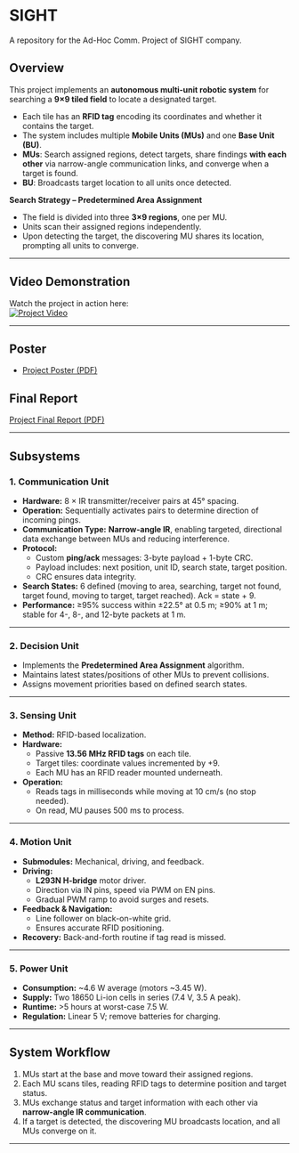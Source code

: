 # SIGHT
A repository for the Ad-Hoc Comm. Project of SIGHT company.

## **Overview**  
This project implements an **autonomous multi-unit robotic system** for searching a **9×9 tiled field** to locate a designated target.  

- Each tile has an **RFID tag** encoding its coordinates and whether it contains the target.  
- The system includes multiple **Mobile Units (MUs)** and one **Base Unit (BU)**.  
- **MUs**: Search assigned regions, detect targets, share findings **with each other** via narrow-angle communication links, and converge when a target is found.  
- **BU**: Broadcasts target location to all units once detected.  

**Search Strategy – Predetermined Area Assignment**  
- The field is divided into three **3×9 regions**, one per MU.  
- Units scan their assigned regions independently.  
- Upon detecting the target, the discovering MU shares its location, prompting all units to converge.  

---

## **Video Demonstration**  
Watch the project in action here:  
[![Project Video](https://img.youtube.com/vi/MVDLl5eAIYU/0.jpg)](https://www.youtube.com/watch?v=MVDLl5eAIYU)  

---
## Poster
- [Project Poster (PDF)](SIGHT/Final%20Demo%20Poster/Sight_poster_30_05_2024_05-17.pdf)

## Final Report
[Project Final Report (PDF)](SIGHT/reports/Final-Report.pdf)

---

## **Subsystems**  

### **1. Communication Unit**  
- **Hardware:** 8 × IR transmitter/receiver pairs at 45° spacing.  
- **Operation:** Sequentially activates pairs to determine direction of incoming pings.  
- **Communication Type:** **Narrow-angle IR**, enabling targeted, directional data exchange between MUs and reducing interference.  
- **Protocol:**  
  - Custom **ping/ack** messages: 3-byte payload + 1-byte CRC.  
  - Payload includes: next position, unit ID, search state, target position.  
  - CRC ensures data integrity.  
- **Search States:** 6 defined (moving to area, searching, target not found, target found, moving to target, target reached). Ack = state + 9.  
- **Performance:** ≥95% success within ±22.5° at 0.5 m; ≥90% at 1 m; stable for 4-, 8-, and 12-byte packets at 1 m.  

---

### **2. Decision Unit**  
- Implements the **Predetermined Area Assignment** algorithm.  
- Maintains latest states/positions of other MUs to prevent collisions.  
- Assigns movement priorities based on defined search states.  
---

### **3. Sensing Unit**  
- **Method:** RFID-based localization.  
- **Hardware:**  
  - Passive **13.56 MHz RFID tags** on each tile.  
  - Target tiles: coordinate values incremented by +9.  
  - Each MU has an RFID reader mounted underneath.  
- **Operation:**  
  - Reads tags in milliseconds while moving at 10 cm/s (no stop needed).  
  - On read, MU pauses 500 ms to process.  

---

### **4. Motion Unit**  
- **Submodules:** Mechanical, driving, and feedback.  
- **Driving:**  
  - **L293N H-bridge** motor driver.  
  - Direction via IN pins, speed via PWM on EN pins.  
  - Gradual PWM ramp to avoid surges and resets.  
- **Feedback & Navigation:**  
  - Line follower on black-on-white grid.  
  - Ensures accurate RFID positioning.  
- **Recovery:** Back-and-forth routine if tag read is missed.  

---

### **5. Power Unit**  
- **Consumption:** ~4.6 W average (motors ~3.45 W).  
- **Supply:** Two 18650 Li-ion cells in series (7.4 V, 3.5 A peak).  
- **Runtime:** >5 hours at worst-case 7.5 W.  
- **Regulation:** Linear 5 V; remove batteries for charging.  

---

## **System Workflow**  
1. MUs start at the base and move toward their assigned regions.  
2. Each MU scans tiles, reading RFID tags to determine position and target status.  
3. MUs exchange status and target information with each other via **narrow-angle IR communication**.  
4. If a target is detected, the discovering MU broadcasts location, and all MUs converge on it.  

---

